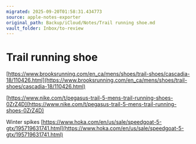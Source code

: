 ```yaml
---
migrated: 2025-09-20T01:58:31.434773
source: apple-notes-exporter
original_path: Backup/iCloud/Notes/Trail running shoe.md
vault_folder: Inbox/to-review
---
```

# Trail running shoe
[https://www.brooksrunning.com/en_ca/mens/shoes/trail-shoes/cascadia-18/110426.html](https://www.brooksrunning.com/en_ca/mens/shoes/trail-shoes/cascadia-18/110426.html)

[https://www.nike.com/t/pegasus-trail-5-mens-trail-running-shoes-0ZrZ4D](https://www.nike.com/t/pegasus-trail-5-mens-trail-running-shoes-0ZrZ4D)

Winter spikes
[https://www.hoka.com/en/us/sale/speedgoat-5-gtx/195719631741.html](https://www.hoka.com/en/us/sale/speedgoat-5-gtx/195719631741.html)


